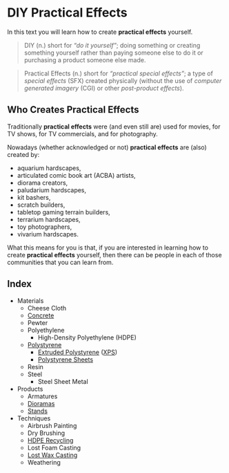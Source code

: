 # DIY Practical Effects

In this text you will learn how to create **practical effects** yourself.

> DIY (n.) short for _“do it yourself”_;
> doing something or creating something yourself rather than paying someone else to do it or purchasing a product someone else made.

> Practical Effects (n.) short for _“practical special effects”_;
> a type of _special effects_ (SFX) created physically (without the use of _computer generated imagery_ (CGI) or other _post-product effects_).

## Who Creates Practical Effects

Traditionally **practical effects** were (and even still are) used for movies, for TV shows, for TV commercials, and for photography.

Nowadays (whether acknowledged or not) **practical effects** are (also) created by:
* aquarium hardscapes,
* articulated comic book art (ACBA) artists,
* diorama creators,
* paludarium hardscapes,
* kit bashers,
* scratch builders,
* tabletop gaming terrain builders,
* terrarium hardscapes,
* toy photographers,
* vivarium hardscapes.

What this means for you is that, if you are interested in learning how to create **practical effects** yourself,
then there can be people in each of those communities that you can learn from.

## Index
* Materials
  * Cheese Cloth
  * [Concrete](section/concrete/README.md)
  * Pewter
  * Polyethylene
    * High-Density Polyethylene (HDPE)
  * [Polystyrene](section/polystyrene/README.md)
    * [Extruded Polystyrene](section/extruded-polystyrene/README.md) ([XPS](section/extruded-polystyrene/README.md))
    * [Polystyrene Sheets](section/polystyrene-sheets/README.md)
  * Resin
  * Steel
    * Steel Sheet Metal
* Products
  * Armatures
  * [Dioramas](section/dioramas/README.md)
  * [Stands](section/stands/README.md)
* Techniques
  * Airbrush Painting
  * Dry Brushing
  * [HDPE Recycling](section/hdpe-recycling/README.md)
  * Lost Foam Casting
  * [Lost Wax Casting](section/lost-wax-casting/README.md)
  * Weathering
